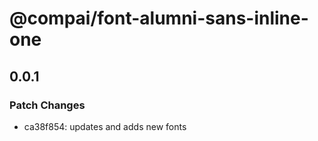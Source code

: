 # @compai/font-alumni-sans-inline-one

## 0.0.1
### Patch Changes

- ca38f854: updates and adds new fonts
